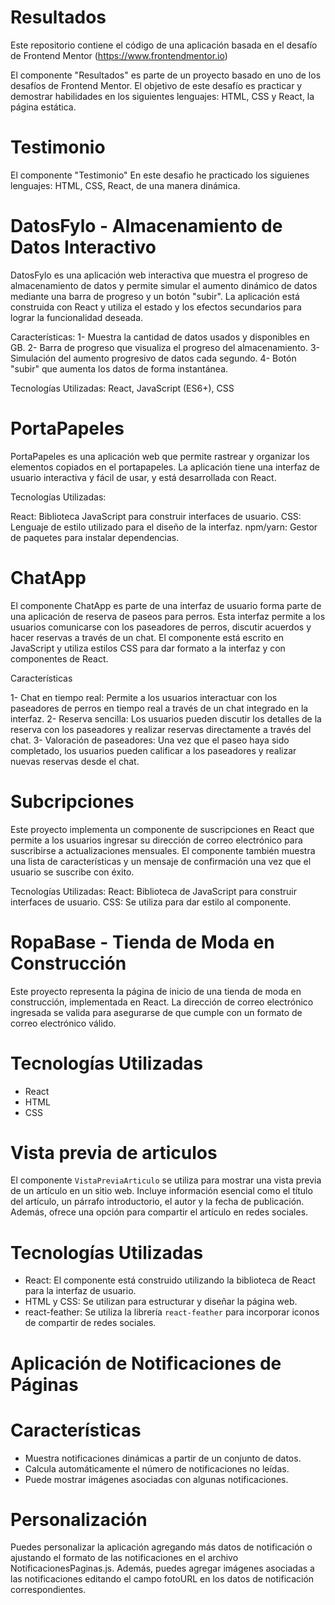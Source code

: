 # Resultados

Este repositorio contiene el código de una aplicación basada en el desafío de Frontend Mentor (https://www.frontendmentor.io)

El componente "Resultados" es parte de un proyecto basado en uno de los desafíos de Frontend Mentor. El objetivo de este desafío es practicar y demostrar habilidades en los siguientes lenguajes: HTML, CSS y React, la página estática.

# Testimonio

El componente "Testimonio" En este desafio he practicado los siguienes lenguajes: HTML, CSS, React, de una manera dinámica.

# DatosFylo - Almacenamiento de Datos Interactivo

DatosFylo es una aplicación web interactiva que muestra el progreso de almacenamiento de datos y permite simular el aumento dinámico de datos mediante una barra de progreso y un botón "subir". La aplicación está construida con React y utiliza el estado y los efectos secundarios para lograr la funcionalidad deseada.

Características:
1- Muestra la cantidad de datos usados y disponibles en GB.
2- Barra de progreso que visualiza el progreso del almacenamiento.
3- Simulación del aumento progresivo de datos cada segundo.
4- Botón "subir" que aumenta los datos de forma instantánea.

Tecnologías Utilizadas: React, JavaScript (ES6+), CSS

# PortaPapeles

PortaPapeles es una aplicación web que permite rastrear y organizar los elementos copiados en el portapapeles. La aplicación tiene una interfaz de usuario interactiva y fácil de usar, y está desarrollada con React.

Tecnologías Utilizadas:

React: Biblioteca JavaScript para construir interfaces de usuario.
CSS: Lenguaje de estilo utilizado para el diseño de la interfaz.
npm/yarn: Gestor de paquetes para instalar dependencias.

# ChatApp

El componente ChatApp es parte de una interfaz de usuario forma parte de una aplicación de reserva de paseos para perros. Esta interfaz permite a los usuarios comunicarse con los paseadores de perros, discutir acuerdos y hacer reservas a través de un chat. El componente está escrito en JavaScript y utiliza estilos CSS para dar formato a la interfaz y con componentes de React.

Características

1- Chat en tiempo real: Permite a los usuarios interactuar con los paseadores de perros en tiempo real a través de un chat integrado en la interfaz.
2- Reserva sencilla: Los usuarios pueden discutir los detalles de la reserva con los paseadores y realizar reservas directamente a través del chat.
3- Valoración de paseadores: Una vez que el paseo haya sido completado, los usuarios pueden calificar a los paseadores y realizar nuevas reservas desde el chat.

# Subcripciones

Este proyecto implementa un componente de suscripciones en React que permite a los usuarios ingresar su dirección de correo electrónico para suscribirse a actualizaciones mensuales. El componente también muestra una lista de características y un mensaje de confirmación una vez que el usuario se suscribe con éxito.

Tecnologías Utilizadas:
React: Biblioteca de JavaScript para construir interfaces de usuario.
CSS: Se utiliza para dar estilo al componente.

# RopaBase - Tienda de Moda en Construcción

Este proyecto representa la página de inicio de una tienda de moda en construcción, implementada en React. La dirección de correo electrónico ingresada se valida para asegurarse de que cumple con un formato de correo electrónico válido.

# Tecnologías Utilizadas

- React
- HTML
- CSS

# Vista previa de articulos

El componente `VistaPreviaArticulo` se utiliza para mostrar una vista previa de un artículo en un sitio web. Incluye información esencial como el título del artículo, un párrafo introductorio, el autor y la fecha de publicación. Además, ofrece una opción para compartir el artículo en redes sociales.

# Tecnologías Utilizadas

- React: El componente está construido utilizando la biblioteca de React para la interfaz de usuario.
- HTML y CSS: Se utilizan para estructurar y diseñar la página web.
- react-feather: Se utiliza la librería `react-feather` para incorporar iconos de compartir de redes sociales.

# Aplicación de Notificaciones de Páginas

# Características

- Muestra notificaciones dinámicas a partir de un conjunto de datos.
- Calcula automáticamente el número de notificaciones no leídas.
- Puede mostrar imágenes asociadas con algunas notificaciones.

# Personalización

Puedes personalizar la aplicación agregando más datos de notificación o ajustando el formato de las notificaciones en el archivo NotificacionesPaginas.js. Además, puedes agregar imágenes asociadas a las notificaciones editando el campo fotoURL en los datos de notificación correspondientes.
